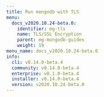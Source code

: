```yaml
---
title: Run mongodb with TLS
menu:
  docs_v2020.10.24-beta.0:
    identifier: mg-tls
    name: TLS/SSL Encryption
    parent: mg-mongodb-guides
    weight: 19
menu_name: docs_v2020.10.24-beta.0
info:
  cli: v0.14.0-beta.4
  community: v0.14.0-beta.4
  enterprise: v0.1.0-beta.4
  installer: v0.14.0-beta.4
  version: v2020.10.24-beta.0
---
```



